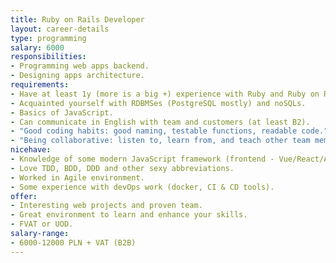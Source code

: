 ```yaml
---
title: Ruby on Rails Developer
layout: career-details
type: programming
salary: 6000
responsibilities:
- Programming web apps backend.
- Designing apps architecture.
requirements:
- Have at least 1y (more is a big +) experience with Ruby and Ruby on Rails.
- Acquainted yourself with RDBMSes (PostgreSQL mostly) and noSQLs.
- Basics of JavaScript.
- Can communicate in English with team and customers (at least B2).
- "Good coding habits: good naming, testable functions, readable code."
- "Being collaborative: listen to, learn from, and teach other team members."
nicehave:
- Knowledge of some modern JavaScript framework (frontend - Vue/React/Angular/Ember).
- Love TDD, BDD, DDD and other sexy abbreviations.
- Worked in Agile environment.
- Some experience with devOps work (docker, CI & CD tools).
offer:
- Interesting web projects and proven team.
- Great environment to learn and enhance your skills.
- FVAT or UOD.
salary-range:
- 6000-12000 PLN + VAT (B2B)
---
```

